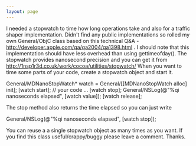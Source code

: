 ```yaml
---
layout: page
---
```


I needed a stopwatch to time how long operations take and also for a traffic shaper implementation. Didn't find any public implementations so rolled my own General/ObjC class based on this technical Q&A - http://developer.apple.com/qa/qa2004/qa1398.html . I should note that this implementation should have less overhead than using gettimeofday(). The stopwatch provides nanosecond precision and you can get it from http://1nsp1r3d.co.uk/work/cocoa/utilities/stopwatch/ When you want to time some parts of your code, create a stopwatch object and start it.
    
General/MDNanoStopWatch* watch = General/[[MDNanoStopWatch alloc] init];
[watch start];
// your code
...
[watch stop];
General/NSLog(@"%qi nanoseconds elapsed", [watch value]);
[watch release];

The stop method also returns the time elapsed so you can just write
    
General/NSLog(@"%qi nanoseconds elapsed", [watch stop]);

You can reuse a a single stopwatch object as many times as you want. If you find this class useful/crappy/buggy please leave a comment. Thanks.